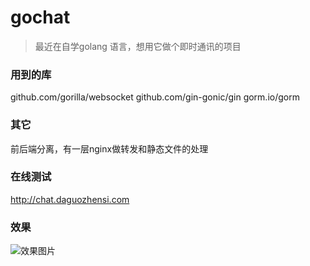 # gochat
> 最近在自学golang 语言，想用它做个即时通讯的项目

### 用到的库
github.com/gorilla/websocket
github.com/gin-gonic/gin
gorm.io/gorm
### 其它
前后端分离，有一层nginx做转发和静态文件的处理
### 在线测试
<a href="http://chat.daguozhensi.com">http://chat.daguozhensi.com</a>
### 效果
![效果图片](http://chat.daguozhensi.com/images/202105051928.png)
